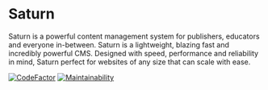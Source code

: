# Saturn
Saturn is a powerful content management system for publishers, educators and everyone in-between. Saturn is a lightweight, blazing fast and incredibly powerful CMS. Designed with speed, performance and reliability in mind, Saturn perfect for websites of any size that can scale with ease.

[![CodeFactor](https://www.codefactor.io/repository/github/lmwnweb/saturn/badge?s=f64b48d218619ac47c05eea3e8f85106d1fb4c9c)](https://www.codefactor.io/repository/github/lmwnweb/saturn)
[![Maintainability](https://api.codeclimate.com/v1/badges/a6e16f8be06aa9289f3d/maintainability)](https://codeclimate.com/repos/60bd5010dd0b7c016200114d/maintainability)
